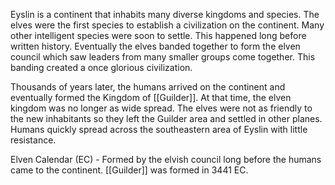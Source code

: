 Eyslin is a continent that inhabits many diverse kingdoms and species. The elves were the first species to establish a civilization on the continent. Many other intelligent species were soon to settle. This happened long before written history. Eventually the elves banded together to form the elven council which saw leaders from many smaller groups come together. This banding created a once glorious civilization.

Thousands of years later, the humans arrived on the continent and eventually formed the Kingdom of [[Guilder]]. At that time, the elven kingdom was no longer as wide spread. The elves were not as friendly to the new inhabitants so they left the Guilder area and settled in other planes. Humans quickly spread across the southeastern area of Eyslin with little resistance.

Elven Calendar (EC) - Formed by the elvish council long before the humans came to the continent. [[Guilder]] was formed in 3441 EC.